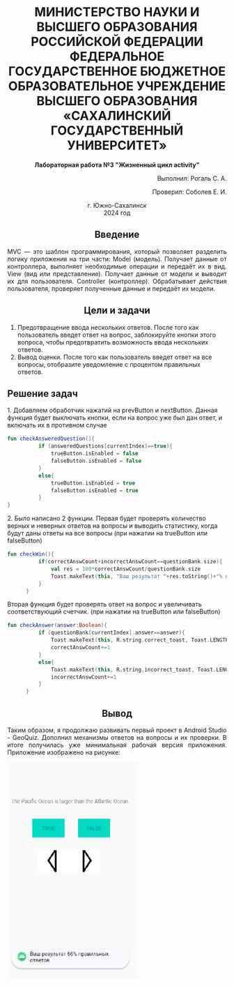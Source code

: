 <h1 align="center" paddin> МИНИСТЕРСТВО НАУКИ И ВЫСШЕГО ОБРАЗОВАНИЯ РОССИЙСКОЙ ФЕДЕРАЦИИ ФЕДЕРАЛЬНОЕ ГОСУДАРСТВЕННОЕ БЮДЖЕТНОЕ ОБРАЗОВАТЕЛЬНОЕ УЧРЕЖДЕНИЕ ВЫСШЕГО ОБРАЗОВАНИЯ «САХАЛИНСКИЙ ГОСУДАРСТВЕННЫЙ УНИВЕРСИТЕТ»</h1>

<p align="center"><strong>Лабораторная работа №3 "Жизненный цикл activity" </strong></p>

<p align="right">Выполнил: Рогаль С. А.</p>
<p align="right">Проверил: Соболев Е. И.</p>

<p align="center">г. Южно-Сахалинск <br> 2024 год</p>

<h2 align="center">Введение</h2>
<p align="justify">MVC — это шаблон программирования, который позволяет разделить логику приложения на три части: Model (модель). Получает данные от контроллера, выполняет необходимые операции и передаёт их в вид. View (вид или представление). Получает данные от модели и выводит их для пользователя. Controller (контроллер). Обрабатывает действия пользователя, проверяет полученные данные и передаёт их модели. 
</p>

<h2 align="center">Цели и задачи</h2>
<ol>
  <li>Предотвращение ввода нескольких ответов.
После того как пользователь введет ответ на вопрос, заблокируйте кнопки этого вопроса, чтобы предотвратить возможность ввода нескольких ответов. 
</li>
   <li>Вывод оценки.
После того как пользователь введет ответ на все вопросы, отобразите уведомление с процентом правильных ответов. </li>
</ol>

<h2>Решение задач</h2>
<p>1. Добавляем обработчик нажатий на prevButton и nextButton. Данная функция будет выключать кнопки, если на вопрос уже был дан ответ, и включать их в противном случае</p>

  ```kotlin
fun checkAnsweredQuestion(){
            if (answeredQuestions[currentIndex]==true){
                trueButton.isEnabled = false
                falseButton.isEnabled = false
            }
            else{
                trueButton.isEnabled = true
                falseButton.isEnabled = true
            }
}

```

<p>2. Было написано 2 функции. Первая будет проверять количество верных и неверных ответов на вопросы и выводить статистику, когда будут даны ответы на все вопросы (при нажатии на trueButton или falseButton)</p>

  ```kotlin
fun checkWin(){
            if(correctAnswCount+incorrectAnswCount==questionBank.size){
                val res = 100*correctAnswCount/questionBank.size
                Toast.makeText(this, "Ваш результат "+res.toString()+"% правильных ответов", Toast.LENGTH_SHORT).show()
            }
        }
```

<p>Вторая функция будет проверять ответ на вопрос и увеличивать соответствующий счетчик. (при нажатии на trueButton или falseButton)</p>

  ```kotlin
fun checkAnswer(answer:Boolean){
            if (questionBank[currentIndex].answer==answer){
                Toast.makeText(this, R.string.correct_toast, Toast.LENGTH_SHORT).show()
                correctAnswCount+=1
            }
            else{
                Toast.makeText(this, R.string.incorrect_toast, Toast.LENGTH_SHORT).show()
                incorrectAnswCount+=1
            }
        }
```

<h2 align="center">Вывод</h2>
<p align="justify">Таким образом, я продолжаю развивать первый проект в Android Studio - GeoQuiz. Дополнил механизмы ответов на вопросы и их проверки. В итоге получилась уже минимальная рабочая версия приложения. Приложение изображено на рисунке:</p>
<img src="res.PNG" width="300" height="500" title="res">


